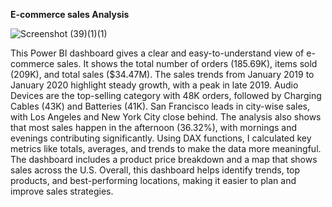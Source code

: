 **E-commerce sales Analysis**

![Screenshot (39)(1)(1)](https://github.com/user-attachments/assets/0a133af5-6067-4775-b131-6bb3aaba6a21)


This Power BI dashboard gives a clear and easy-to-understand view of e-commerce sales. It shows the total number of orders (185.69K), items sold (209K), and total sales ($34.47M). 
The sales trends from January 2019 to January 2020 highlight steady growth, with a peak in late 2019. Audio Devices are the top-selling category with 48K orders, followed by Charging Cables (43K) and Batteries (41K).
San Francisco leads in city-wise sales, with Los Angeles and New York City close behind.
The analysis also shows that most sales happen in the afternoon (36.32%), with mornings and evenings contributing significantly. Using DAX functions, I calculated key metrics like totals, averages, and trends to make the data more meaningful. 
The dashboard includes a product price breakdown and a map that shows sales across the U.S. Overall, this dashboard helps identify trends, top products, and best-performing locations, making it easier to plan and improve sales strategies.
